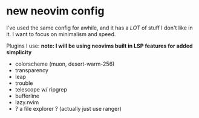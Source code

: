 # new neovim config

I've used the same config for awhile, and it has a *LOT* of stuff I don't like
in it. I want to focus on minimalism and speed.

Plugins I use: 
**note: I will be using neovims built in LSP features for added simplicity**
- colorscheme (muon, desert-warm-256)
- transparency
- leap
- trouble
- telescope w/ ripgrep
- bufferline
- lazy.nvim
- ? a file explorer ? (actually just use ranger)

